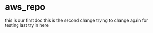 # aws_repo
this is our first doc
this is the second change
trying to change again for testing
last try in here
